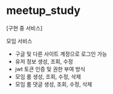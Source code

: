 # meetup_study

[구현 중 서비스]

모임 서비스

- 구글 및 다른 사이트 계정으로 로그인 가능
- 유저 정보 생성, 조회, 수정
- jwt 토큰 인증 및 권한 부여 방식
- 모임 룸 생성, 조회, 수정, 삭제
- 모임 룸 댓글 생성, 조회, 수정, 삭제
